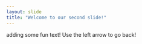 ```yaml
---
layout: slide
title: "Welcome to our second slide!"
---
```

adding some fun text!
Use the left arrow to go back!
